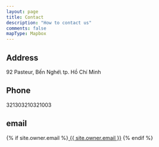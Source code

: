 ```yaml
---
layout: page
title: Contact
description: "How to contact us"
comments: false
mapType: Mapbox
---
```


## Address

92 Pasteur, Bến Nghé\\
tp. Hồ Chí Minh




## Phone

321303210321003

## email

{% if site.owner.email %}<a href="mailto:{{ site.owner.email }}"><i class="fa fa-fw fa-envelope"></i> {{ site.owner.email }}</a>
{% endif %}
